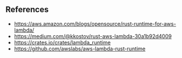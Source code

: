 References
-----------

- https://aws.amazon.com/blogs/opensource/rust-runtime-for-aws-lambda/
- https://medium.com/@kkostov/rust-aws-lambda-30a1b92d4009
- https://crates.io/crates/lambda_runtime
- https://github.com/awslabs/aws-lambda-rust-runtime
